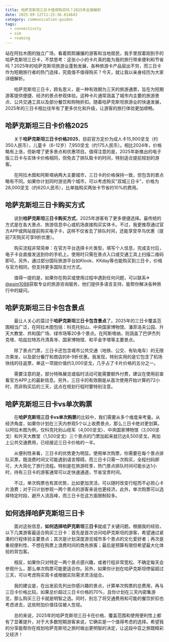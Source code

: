 ```yaml
---
title: 哈萨克斯坦三日卡值得购买吗？2025年全面解析
date: 2025-09-12T11:25:36.814643
category: communication-guides
tags:
  - connectivity
  - sim
  - roaming
---
```


站在阿拉木图的独立广场，看着熙熙攘攘的游客和当地居民，我手里捏着刚到手的哈萨克斯坦三日卡，不禁思考：这张小小的卡片真的能为我的旅行带来便利和节省吗？2025年的哈萨克斯坦旅游业蓬勃发展，各种旅游卡产品层出不穷，而三日卡作为短期旅行者的热门选择，究竟值不值得购买？今天，就让我以亲身经历为大家详细解析。

　　哈萨克斯坦三日卡，顾名思义，是一种有效期为三天的旅游通票，旨在为短期游客提供便捷、经济的景点参观体验。这种卡片通常涵盖了城市内主要的旅游景点、公共交通工具以及部分餐饮和购物折扣。随着哈萨克斯坦旅游业的快速发展，2025年的三日卡相比往年有了更多优化和升级，让游客的旅行体验更加顺畅。

## 哈萨克斯坦三日卡价格2025

　　关于**哈萨克斯坦三日卡价格2025**，目前官方定价为成人卡15,900坚戈（约350人民币），儿童卡（6-12岁）7,950坚戈（约175人民币）。相比2024年，价格略有上涨，但新增了更多景点和优惠项目。值得注意的是，2025年新推出的电子版三日卡与实体卡价格相同，但免去了排队取卡的时间，特别适合提前规划的游客。

　　在阿拉木图和阿斯塔纳两大主要城市，三日卡的价格保持一致，但包含的景点略有不同。如果你计划同时游览两个城市，可以考虑购买"双城三日卡"，价格为28,000坚戈（约620人民币），比单独购买两张卡节省约10%的费用。

## 哈萨克斯坦三日卡购买方式

　　说到**哈萨克斯坦三日卡购买方式**，2025年游客有了更多便捷选择。最传统的方式是在各大景点、旅游信息中心或机场直接购买实体卡。不过，我更推荐通过官方APP或网站提前购买电子卡，这样不仅省去了排队时间，还能享受早鸟优惠（提前7天购买可享9折优惠）。

　　购买流程非常简单：在官方平台选择卡片类型，填写个人信息，完成支付后，电子卡会直接发送到你的手机上。使用时只需在景点入口或交通工具上扫描二维码即可。另外，通过部分国际旅游平台如Klook、KKday等也能购买到三日卡，价格与官方相同，但支持更多国际支付方式。

　　值得一提的是，如果你在购买或使用过程中遇到任何问题，可以联系✈[@esim1088](https://t.me/s/esim1088)获取专业的旅游咨询服务，他们提供多语言支持，能帮你解决各种旅行中的疑问。

## 哈萨克斯坦三日卡包含景点

　　最让人关心的莫过于**哈萨克斯坦三日卡包含景点**了。2025年的三日卡覆盖范围相当广泛，在阿拉木图包括：科克托别山、中央国家博物馆、潘菲洛夫公园、升天大教堂、共和国广场、绿市场等20多个景点。在阿斯塔纳，则涵盖了巴伊杰列克塔、哈兹拉特苏丹清真寺、国家博物馆、和平金字塔等主要景点。

　　除了景点门票，三日卡还包含城市公共交通（地铁、公交、有轨电车）的无限次乘坐，以及部分餐厅和商店的8-9折优惠。我发现，特别实用的是它包含了机场快线的往返票，单这一项就价值约3,000坚戈，几乎占了卡片价格的五分之一。

　　需要注意的是，部分特殊展览或临时活动可能需要额外付费，建议在使用前查看官方APP上的最新信息。另外，三日卡的有效期是从首次使用开始计算的72小时，而非购买后的三天，这点在规划行程时要特别注意。

## 哈萨克斯坦三日卡vs单次购票

　　在**哈萨克斯坦三日卡vs单次购票**的比较中，我们需要从多个维度来考量。从经济角度，如果你计划在三天内参观5个以上收费景点，那么三日卡绝对更划算。以阿拉木图为例，仅科克托别山缆车（4,000坚戈）、中央国家博物馆（3,000坚戈）和升天大教堂（1,500坚戈）三个景点的门票加起来就已达8,500坚戈，再加上公共交通费用，已经接近三日卡价格的一半。

　　从便利性来看，三日卡的优势更为明显。使用单次购票，你需要在每个景点排队买票，既浪费时间又可能遇到语言障碍。而三日卡只需一次购买，全程扫码即可，大大简化了旅行流程。特别是在旅游旺季，热门景点排队时间可能长达1小时，持有三日卡的游客通常可以走快速通道，节省宝贵时间。

　　不过，单次购票也有其优势，比如更加灵活，可以随时改变行程而不必担心卡片浪费；对于只计划参观一两个景点的游客来说也更经济。此外，单次购票可以选择特定时段，避开人流高峰，而三日卡在这方面限制较多。

## 如何选择哈萨克斯坦三日卡

　　面对这些信息，**如何选择哈萨克斯坦三日卡**就成了关键问题。根据我的经验，以下几类游客最适合购买三日卡：首先是首次访问哈萨克斯坦的游客，希望通过紧凑的行程体验主要景点；其次是计划深度游览城市多个景点的文化爱好者；再次是重视便利性、不想在购票上浪费时间的商务旅客；最后是预算有限但希望最大化体验的背包客。

　　相反，如果你只对特定一两个景点感兴趣，或者行程非常宽松、不确定每天会参观什么，那么单次购票可能更适合你。另外，如果你计划在哈萨克斯坦停留超过三天，可以考虑购买周卡或根据实际需求灵活组合。

　　我的建议是，在出发前先列出你感兴趣的景点，计算单次购票的总费用，再与三日卡价格比较。如果总价超过三日卡价格的70%，且你计划在三天内密集游览，那么购买三日卡就是明智之选。同时，别忘了将交通费用和可能的餐饮折扣也考虑进去，这些附加价值往往被人忽视。

　　总的来说，2025年的哈萨克斯坦三日卡在价格、覆盖范围和使用便利性上都有了显著提升，对于大多数短期游客来说，它确实是一个值得考虑的选择。希望我的分享能帮你在规划哈萨克斯坦之旅时做出更明智的决定，让这段中亚之旅既精彩又经济！